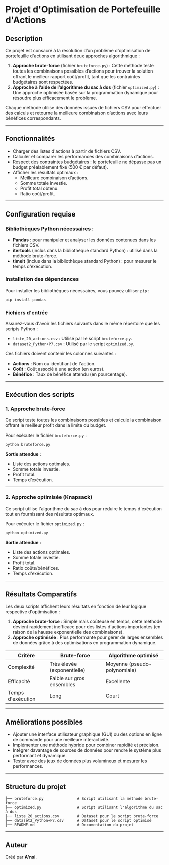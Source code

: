 
# Projet d'Optimisation de Portefeuille d'Actions

## Description
Ce projet est consacré à la résolution d’un problème d'optimisation de portefeuille d'actions en utilisant deux approches algorithmique : 

1. **Approche brute-force** (fichier `bruteforce.py`) : Cette méthode teste toutes les combinaisons possibles d’actions pour trouver la solution offrant le meilleur rapport coût/profit, tant que les contraintes budgétaires sont respectées.
2. **Approche à l’aide de l’algorithme du sac à dos** (fichier `optimized.py`) : Une approche optimisée basée sur la programmation dynamique pour résoudre plus efficacement le problème.

Chaque méthode utilise des données issues de fichiers CSV pour effectuer des calculs et retourne la meilleure combinaison d’actions avec leurs bénéfices correspondants.

---

## Fonctionnalités
- Charger des listes d'actions à partir de fichiers CSV.
- Calculer et comparer les performances des combinaisons d’actions.
- Respect des contraintes budgétaires : le portefeuille ne dépasse pas un budget préalablement fixé (500 € par défaut).
- Afficher les résultats optimaux :
  - Meilleure combinaison d’actions.
  - Somme totale investie.
  - Profit total obtenu.
  - Ratio coût/profit.

---

## Configuration requise
### Bibliothèques Python nécessaires :
- **Pandas** : pour manipuler et analyser les données contenues dans les fichiers CSV.
- **itertools** (inclus dans la bibliothèque standard Python) : utilisé dans la méthode brute-force.
- **timeit** (inclus dans la bibliothèque standard Python) : pour mesurer le temps d'exécution.

### Installation des dépendances
Pour installer les bibliothèques nécessaires, vous pouvez utiliser `pip` :
```bash
pip install pandas
```

### Fichiers d'entrée
Assurez-vous d'avoir les fichiers suivants dans le même répertoire que les scripts Python :
- `liste_20_actions.csv` : Utilisé par le script `bruteforce.py`.
- `dataset2_Python+P7.csv` : Utilisé par le script `optimized.py`.

Ces fichiers doivent contenir les colonnes suivantes :
- **Actions** : Nom ou identifiant de l'action.
- **Coût** : Coût associé à une action (en euros).
- **Bénéfice** : Taux de bénéfice attendu (en pourcentage).

---

## Exécution des scripts

### 1. Approche brute-force
Ce script teste toutes les combinaisons possibles et calcule la combinaison offrant le meilleur profit dans la limite du budget.

Pour exécuter le fichier `bruteforce.py` :
```bash
python bruteforce.py
```

**Sortie attendue :**
- Liste des actions optimales.
- Somme totale investie.
- Profit total.
- Temps d’exécution.

---

### 2. Approche optimisée (Knapsack)
Ce script utilise l'algorithme du sac à dos pour réduire le temps d'exécution tout en fournissant des résultats optimaux.

Pour exécuter le fichier `optimized.py` :
```bash
python optimized.py
```

**Sortie attendue :**
- Liste des actions optimales.
- Somme totale investie.
- Profit total.
- Ratio coûts/bénéfices.
- Temps d'exécution.

---

## Résultats Comparatifs
Les deux scripts affichent leurs résultats en fonction de leur logique respective d'optimisation :

1. **Approche brute-force** : Simple mais coûteuse en temps, cette méthode devient rapidement inefficace pour des listes d'actions importantes (en raison de la hausse exponentielle des combinaisons).
2. **Approche optimisée** : Plus performante pour gérer de larges ensembles de données grâce à des optimisations en programmation dynamique.

| Critère                  | Brute-force             | Algorithme optimisé          |
|-------------------------|-------------------------|------------------------------|
| Complexité              | Très élevée (exponentielle) | Moyenne (pseudo-polynomiale) |
| Efficacité              | Faible sur gros ensembles | Excellente                   |
| Temps d'exécution       | Long                    | Court                        |

---

## Améliorations possibles
- Ajouter une interface utilisateur graphique (GUI) ou des options en ligne de commande pour une meilleure interactivité.
- Implémenter une méthode hybride pour combiner rapidité et précision.
- Intégrer davantage de sources de données pour rendre le système plus performant et dynamique.
- Tester avec des jeux de données plus volumineux et mesurer les performances.

---

## Structure du projet
```
├── bruteforce.py               # Script utilisant la méthode brute-force
├── optimized.py                # Script utilisant l'algorithme du sac à dos
├── liste_20_actions.csv        # Dataset pour le script brute-force
├── dataset2_Python+P7.csv      # Dataset pour le script optimisé
├── README.md                   # Documentation du projet
```

---

## Auteur
Créé par **A'nsi**.
